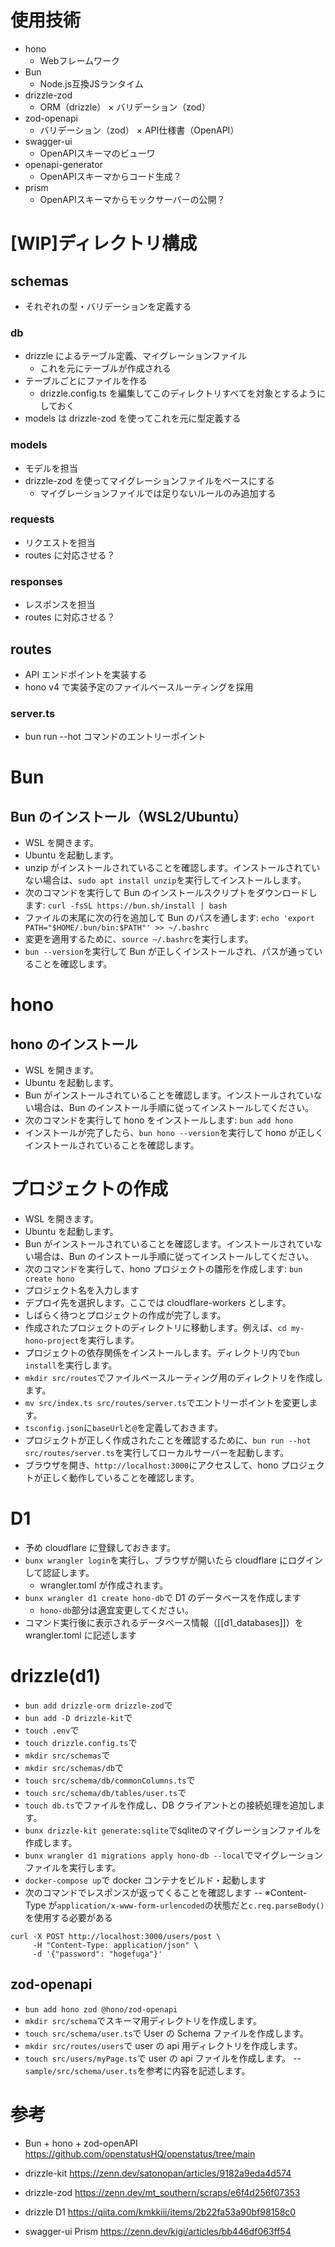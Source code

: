 # 使用技術

- hono
  - Webフレームワーク
- Bun
  - Node.js互換JSランタイム
- drizzle-zod
  - ORM（drizzle） × バリデーション（zod）
- zod-openapi
  - バリデーション（zod） × API仕様書（OpenAPI）
- swagger-ui
  - OpenAPIスキーマのビューワ
- openapi-generator
  - OpenAPIスキーマからコード生成？
- prism
  - OpenAPIスキーマからモックサーバーの公開？

# [WIP]ディレクトリ構成

## schemas

- それぞれの型・バリデーションを定義する

### db

- drizzle によるテーブル定義、マイグレーションファイル
  - これを元にテーブルが作成される
- テーブルごとにファイルを作る
  - drizzle.config.ts を編集してこのディレクトリすべてを対象とするようにしておく
- models は drizzle-zod を使ってこれを元に型定義する

### models

- モデルを担当
- drizzle-zod を使ってマイグレーションファイルをベースにする
  - マイグレーションファイルでは足りないルールのみ追加する

### requests

- リクエストを担当
- routes に対応させる？

### responses

- レスポンスを担当
- routes に対応させる？

## routes

- API エンドポイントを実装する
- hono v4 で実装予定のファイルベースルーティングを採用

### server.ts

- bun run --hot コマンドのエントリーポイント

# Bun

## Bun のインストール（WSL2/Ubuntu）

- WSL を開きます。
- Ubuntu を起動します。
- unzip がインストールされていることを確認します。インストールされていない場合は、`sudo apt install unzip`を実行してインストールします。
- 次のコマンドを実行して Bun のインストールスクリプトをダウンロードします: `curl -fsSL https://bun.sh/install | bash`
- ファイルの末尾に次の行を追加して Bun のパスを通します: `echo 'export PATH="$HOME/.bun/bin:$PATH"' >> ~/.bashrc`
- 変更を適用するために、`source ~/.bashrc`を実行します。
- `bun --version`を実行して Bun が正しくインストールされ、パスが通っていることを確認します。

# hono

## hono のインストール

- WSL を開きます。
- Ubuntu を起動します。
- Bun がインストールされていることを確認します。インストールされていない場合は、Bun のインストール手順に従ってインストールしてください。
- 次のコマンドを実行して hono をインストールします: `bun add hono`
- インストールが完了したら、`bun hono --version`を実行して hono が正しくインストールされていることを確認します。

# プロジェクトの作成

- WSL を開きます。
- Ubuntu を起動します。
- Bun がインストールされていることを確認します。インストールされていない場合は、Bun のインストール手順に従ってインストールしてください。
- 次のコマンドを実行して、hono プロジェクトの雛形を作成します: `bun create hono`
- プロジェクト名を入力します
- デプロイ先を選択します。ここでは cloudflare-workers とします。
- しばらく待つとプロジェクトの作成が完了します。
- 作成されたプロジェクトのディレクトリに移動します。例えば、`cd my-hono-project`を実行します。
- プロジェクトの依存関係をインストールします。ディレクトリ内で`bun install`を実行します。
- `mkdir src/routes`でファイルベースルーティング用のディレクトリを作成します。
- `mv src/index.ts src/routes/server.ts`でエントリーポイントを変更します。
- `tsconfig.json`に`baseUrl`と`@`を定義しておきます。
- プロジェクトが正しく作成されたことを確認するために、`bun run --hot src/routes/server.ts`を実行してローカルサーバーを起動します。
- ブラウザを開き、`http://localhost:3000`にアクセスして、hono プロジェクトが正しく動作していることを確認します。

# D1

- 予め cloudflare に登録しておきます。
- `bunx wrangler login`を実行し、ブラウザが開いたら cloudflare にログインして認証します。
  - wrangler.toml が作成されます。
- `bunx wrangler d1 create hono-db`で D1 のデータベースを作成します
  - `hono-db`部分は適宜変更してください。
- コマンド実行後に表示されるデータベース情報（[[d1_databases]]）を wrangler.toml に記述します

# drizzle(d1)

- `bun add drizzle-orm drizzle-zod`で
- `bun add -D drizzle-kit`で
- `touch .env`で
- `touch drizzle.config.ts`で
- `mkdir src/schemas`で
- `mkdir src/schemas/db`で
- `touch src/schema/db/commonColumns.ts`で
- `touch src/schema/db/tables/user.ts`で
- `touch db.ts`でファイルを作成し、DB クライアントとの接続処理を追加します。
- `bunx drizzle-kit generate:sqlite`でsqliteのマイグレーションファイルを作成します。
- `bunx wrangler d1 migrations apply hono-db --local`でマイグレーションファイルを実行します。
- `docker-compose up`で docker コンテナをビルド・起動します
- 次のコマンドでレスポンスが返ってくることを確認します
  -- ※Content-Type が`application/x-www-form-urlencoded`の状態だと`c.req.parseBody()`を使用する必要がある

```
curl -X POST http://localhost:3000/users/post \
     -H "Content-Type: application/json" \
     -d '{"password": "hogefuga"}'
```

## zod-openapi

- `bun add hono zod @hono/zod-openapi`
- `mkdir src/schema`でスキーマ用ディレクトリを作成します。
- `touch src/schema/user.ts`で User の Schema ファイルを作成します。
- `mkdir src/routes/users`で user の api 用ディレクトリを作成します。
- `touch src/users/myPage.ts`で user の api ファイルを作成します。
  -- `sample/src/schema/user.ts`を参考に内容を記述します。

# 参考

- Bun + hono + zod-openAPI
  https://github.com/openstatusHQ/openstatus/tree/main

- drizzle-kit
  https://zenn.dev/satonopan/articles/9182a9eda4d574

- drizzle-zod
  https://zenn.dev/mt_southern/scraps/e6f4d256f07353

- drizzle D1
  https://qiita.com/kmkkiii/items/2b22fa53a90bf98158c0

- swagger-ui Prism
  https://zenn.dev/kigi/articles/bb446df063ff54
